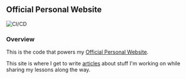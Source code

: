 ## Official Personal Website

![CI/CD](https://github.com/RonnieLutalo/ronnielutalo.github.io/workflows/CI/badge.svg)

### Overview

This is the code that powers my [Official Personal Website](https://ronnielutalo.github.io/blog/).

This site is where I get to write [articles](https://ronnielutalo.github.io/blog/) about stuff I'm working on while sharing my lessons along the way.
